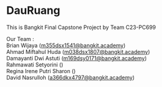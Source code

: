 # DauRuang
This is Bangkit Final Capstone Project by Team C23-PC699



Our Team :  
Brian Wijaya (m355dsx1541@bangkit.academy)  
Ahmad Miftahul Huda (m038dsx1807@bangkit.academy)  
Damayanti Dwi Astuti (m169dsy0171@bangkit.academy)  
Rahmawati Setyorini ()  
Regina Irene Putri Sharon ()  
David Nasrulloh (a366dkx4797@bangkit.academy)

